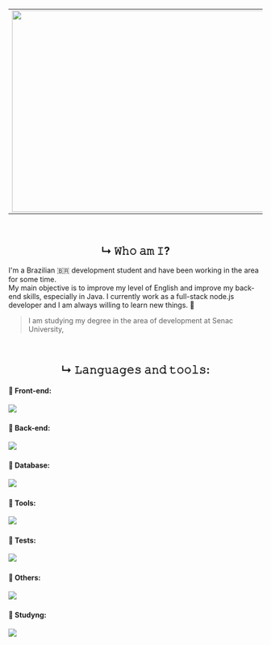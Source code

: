 
|  | |
|-|-|
| <img align="left" src="https://media1.giphy.com/media/v1.Y2lkPTc5MGI3NjExdzZjcmhrenIyY2p6MHN2dGYyYndjNWFydDY5YWRrY3Y4dWIzYjBndCZlcD12MV9pbnRlcm5hbF9naWZfYnlfaWQmY3Q9Zw/7b8jdNUoFBdcoILjjv/giphy.webp" width="730" height="400">| <h3 align="center"><em>👋 Welcome! I am</em></h3><div><img align="right" width="300" src="https://github.com/PedrohCoder/PedoroSantos/blob/main/titlegif"><br /><h3 align="center">~ 𝚆𝚎𝚋 𝙵𝚞𝚕𝚕-𝚂𝚝𝚊𝚌𝚔 ~</h3><hr/><br/><div align="center"><p>📥 Contacts</p><a href="https://www.linkedin.com/in/pedro-henrique-25b57b261/" target="_blank"><img src="https://img.shields.io/badge/-LinkedIn-%230077B5?style=for-the-badge&logo=linkedin&logoColor=white" target="_blank"></a><a href="mailto:pedrohsssam123@gmail.com"><img src="https://img.shields.io/badge/-Gmail-%23333?style=for-the-badge&logo=gmail&logoColor=white" target="_blank"></a> </div></div> |
<br>

## <center>↳ 𝚆𝚑𝚘 𝚊𝚖 𝙸?
<p align="left">
    I'm a Brazilian 🇧🇷 development student and have been working in the area for some time. <br>
My main objective is to improve my level of English and improve my back-end skills, especially in Java. I currently work as a full-stack node.js developer and I am always willing to learn new things. 🌱 
</p>

> I am studying my degree in the area of ​​development at Senac University,

<br>

## <center> ↳   𝙻𝚊𝚗𝚐𝚞𝚊𝚐𝚎𝚜 𝚊𝚗𝚍 𝚝𝚘𝚘𝚕𝚜:
<h4> 📍 Front-end: </h4>
<div align="left">
    <img src="https://skillicons.dev/icons?i=react,next,sass,css,html,bootstrap,javascript,electron" />
</div>
<h4> 📍 Back-end: </h4>
<div align="left">
    <img src="https://skillicons.dev/icons?i=typescript,nodejs,express,php,java" />
</div>
<h4> 📍 Database: </h4>
<div align="left">
    <img src="https://skillicons.dev/icons?i=postgresql,mongodb,mysql" />
</div>
<h4> 📍 Tools: </h4>
<div align="left">
    <img src="https://skillicons.dev/icons?i=git,github,postman,vscode,linux,arch,docker,figma" />
</div>
<h4> 📍 Tests: </h4>
<div align="left">
    <img src="https://skillicons.dev/icons?i=jest" />
</div>
<h4> 📍 Others: </h4>
<div align="left">
    <img src="https://skillicons.dev/icons?i=unreal,gamemakerstudio" />
</div>
<h4> 📍 Studyng: </h4>
<div align="left">
    <img src="https://skillicons.dev/icons?i=angular,spring,vim" />
</div>


